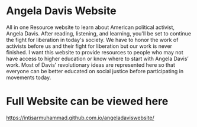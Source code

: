 # Angela Davis Website
All in one Resource website to learn about American political activist, Angela Davis. After reading, listening, and learning, you'll be set to continue the fight for liberation in today's society. We have to honor the work of activists before us and their fight for liberation but our work is never finished. I want this website to provide resources to people who may not have access to higher education or know where to start with Angela Davis’ work. Most of Davis’ revolutionary ideas are represented here so that everyone can be better educated on social justice before participating in movements today.
# Full Website can be viewed here
https://intisarmuhammad.github.com.io/angeladaviswebsite/
